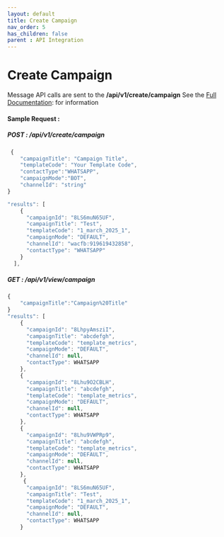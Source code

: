 ```yaml
---
layout: default
title: Create Campaign
nav_order: 5
has_children: false
parent : API Integration
---
```

# Create Campaign 
Message API calls are sent to the **/api/v1/create/campaign**  See the [Full Documentation](/server-xms/public2/index.html?shell#create-campaign): for information 

#### Sample Request : 
##### POST : /api/v1/create/campaign
```javascript
 {
	"campaignTitle": "Campaign Title",
	"templateCode": "Your Template Code",
	"contactType":"WHATSAPP",
	"campaignMode":"BOT",
	"channelId": "string"
}

"results": [
    {
      "campaignId": "8LS6muN65UF",
      "campaignTitle": "Test",
      "templateCode": "1_march_2025_1",
      "campaignMode": "DEFAULT",
      "channelId": "wacfb:919619432858",
      "contactType": "WHATSAPP"
    }
  ],
```
##### GET : /api/v1/view/campaign
```javascript
{
	"campaignTitle":"Campaign%20Title"
}
"results": [
    {
      "campaignId": "8LhpyAmsziI",
      "campaignTitle": "abcdefgh",
      "templateCode": "template_metrics",
      "campaignMode": "DEFAULT",
      "channelId": null,
      "contactType": WHATSAPP
    },
    {
      "campaignId": "8Lhu9O2CBLH",
      "campaignTitle": "abcdefgh",
      "templateCode": "template_metrics",
      "campaignMode": "DEFAULT",
      "channelId": null,
      "contactType": WHATSAPP
    },
    {
      "campaignId": "8Lhu9VWPRp9",
      "campaignTitle": "abcdefgh",
      "templateCode": "template_metrics",
      "campaignMode": "DEFAULT",
      "channelId": null,
      "contactType": WHATSAPP
    },
	 {
      "campaignId": "8LS6muN65UF",
      "campaignTitle": "Test",
      "templateCode": "1_march_2025_1",
      "campaignMode": "DEFAULT",
      "channelId": null,
      "contactType": WHATSAPP
    }

```